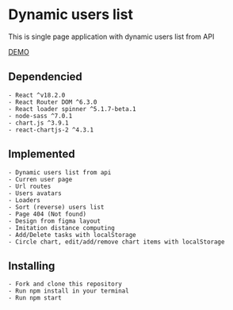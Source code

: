 # Dynamic users list
This is single page application with dynamic users list from API

[DEMO](https://vladskoromnyi.github.io/react-dynamic-users-list/)

## Dependencied

	- React ^v18.2.0
	- React Router DOM ^6.3.0
	- React loader spinner ^5.1.7-beta.1
	- node-sass ^7.0.1
	- chart.js ^3.9.1
	- react-chartjs-2 ^4.3.1
## Implemented
	
	- Dynamic users list from api
	- Curren user page
	- Url routes
	- Users avatars
	- Loaders
	- Sort (reverse) users list
	- Page 404 (Not found)
	- Design from figma layout
	- Imitation distance computing
	- Add/Delete tasks with localStorage
	- Circle chart, edit/add/remove chart items with localStorage

## Installing

	- Fork and clone this repository
	- Run npm install in your terminal
	- Run npm start
